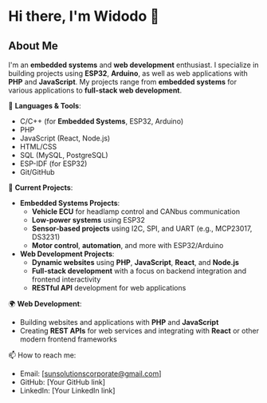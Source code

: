 # Hi there, I'm Widodo 👋

## About Me
I'm an **embedded systems** and **web development** enthusiast. I specialize in building projects using **ESP32**, **Arduino**, as well as web applications with **PHP** and **JavaScript**. My projects range from **embedded systems** for various applications to **full-stack web development**.

🔧 **Languages & Tools**:
- C/C++ (for **Embedded Systems**, ESP32, Arduino)
- PHP
- JavaScript (React, Node.js)
- HTML/CSS
- SQL (MySQL, PostgreSQL)
- ESP-IDF (for ESP32)
- Git/GitHub

🎯 **Current Projects**:
- **Embedded Systems Projects**: 
  - **Vehicle ECU** for headlamp control and CANbus communication
  - **Low-power systems** using ESP32
  - **Sensor-based projects** using I2C, SPI, and UART (e.g., MCP23017, DS3231)
  - **Motor control**, **automation**, and more with ESP32/Arduino
- **Web Development Projects**:
  - **Dynamic websites** using **PHP**, **JavaScript**, **React**, and **Node.js**
  - **Full-stack development** with a focus on backend integration and frontend interactivity
  - **RESTful API** development for web applications

🌍 **Web Development**:
- Building websites and applications with **PHP** and **JavaScript**
- Creating **REST APIs** for web services and integrating with **React** or other modern frontend frameworks

📫 How to reach me:
- Email: [sunsolutionscorporate@gmail.com]
- GitHub: [Your GitHub link]
- LinkedIn: [Your LinkedIn link]

